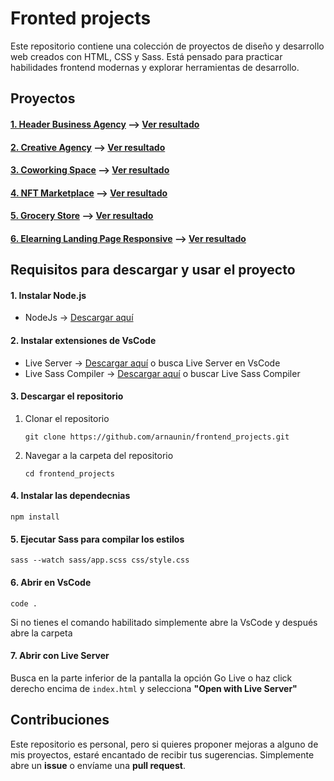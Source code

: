 # Fronted projects

Este repositorio contiene una colección de proyectos de diseño y desarrollo web creados con HTML, CSS y Sass. Está pensado para practicar habilidades frontend modernas y explorar herramientas de desarrollo.

## Proyectos

#### [1. Header Business Agency](projects/Header_Business_Agency) --> [Ver resultado](https://arnaunin.github.io/frontend_projects/projects/Header_Business_Agency/code/)
#### [2. Creative Agency](projects/Creative_Agency) --> [Ver resultado](https://arnaunin.github.io/frontend_projects/projects/Creative_Agency/code/)
#### [3. Coworking Space](projects/Coworking_Space) --> [Ver resultado](https://arnaunin.github.io/frontend_projects/projects/Coworking_Space/code/)
#### [4. NFT Marketplace](projects/NFT_Marketplace) --> [Ver resultado](https://arnaunin.github.io/frontend_projects/projects/NFT_Marketplace/code/)
#### [5. Grocery Store](projects/Grocery_Store) --> [Ver resultado](https://arnaunin.github.io/frontend_projects/projects/Grocery_Store/code/)
#### [6. Elearning Landing Page Responsive](projects/Elearning_Landing_Page_Responsive) --> [Ver resultado](https://arnaunin.github.io/frontend_projects/projects/Elearning_Landing_Page_Responsive/code/)

## Requisitos para descargar y usar el proyecto

#### 1. Instalar Node.js
- NodeJs -> [Descargar aquí](https://www.conquerblocks.com/)
#### 2. Instalar extensiones de VsCode
- Live Server -> [Descargar aquí](https://marketplace.visualstudio.com/items?itemName=ritwickdey.LiveServer) o busca Live Server en VsCode
- Live Sass Compiler -> [Descargar aquí](https://marketplace.visualstudio.com/items?itemName=glenn2223.live-sass) o buscar Live Sass Compiler
#### 3. Descargar el repositorio
1. Clonar el repositorio
   ```
   git clone https://github.com/arnaunin/frontend_projects.git
   ```

2. Navegar a la carpeta del repositorio
   ```
   cd frontend_projects
   ```
#### 4. Instalar las dependecnias
```
npm install
```
#### 5. Ejecutar Sass para compilar los estilos
```
sass --watch sass/app.scss css/style.css
```
#### 6. Abrir en VsCode
```
code .
```
Si no tienes el comando habilitado simplemente abre la VsCode y después abre la carpeta

#### 7. Abrir con Live Server
Busca en la parte inferior de la pantalla la opción Go Live o haz click derecho encima de `index.html` y selecciona **"Open with Live Server"**

## Contribuciones

Este repositorio es personal, pero si quieres proponer mejoras a alguno de mis proyectos, estaré encantado de recibir tus sugerencias. Simplemente abre un **issue** o envíame una **pull request**.


   
